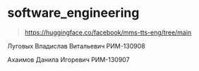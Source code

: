 # software_engineering
>https://huggingface.co/facebook/mms-tts-eng/tree/main

Луговых Владислав Витальевич РИМ-130908

Ахаимов Данила Игоревич РИМ-130907
